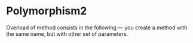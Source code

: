 # Polymorphism2
Overload of method consists in the following — you create a method with the same name, but with other set of parameters.
